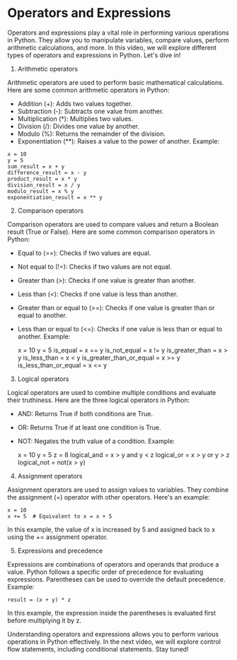 # Operators and Expressions

Operators and expressions play a vital role in performing various operations in Python. They allow you to manipulate variables, compare values, perform arithmetic calculations, and more. In this video, we will explore different types of operators and expressions in Python. Let's dive in!

1. Arithmetic operators

Arithmetic operators are used to perform basic mathematical calculations. Here are some common arithmetic operators in Python:

* Addition (+): Adds two values together.
* Subtraction (-): Subtracts one value from another.
* Multiplication (*): Multiplies two values.
* Division (/): Divides one value by another.
* Modulo (%): Returns the remainder of the division.
* Exponentiation (**): Raises a value to the power of another. Example:

``` 
x = 10
y = 5
sum_result = x + y
difference_result = x - y
product_result = x * y
division_result = x / y
modulo_result = x % y
exponentiation_result = x ** y
```

2. Comparison operators

Comparison operators are used to compare values and return a Boolean result (True or False). Here are some common comparison operators in Python:
* Equal to (==): Checks if two values are equal.
* Not equal to (!=): Checks if two values are not equal.
* Greater than (>): Checks if one value is greater than another.
* Less than (<): Checks if one value is less than another.
* Greater than or equal to (>=): Checks if one value is greater than or equal to another.
* Less than or equal to (<=): Checks if one value is less than or equal to another.
Example:

    x = 10
    y = 5
    is_equal = x == y
    is_not_equal = x != y
    is_greater_than = x > y
    is_less_than = x < y
    is_greater_than_or_equal = x >= y
    is_less_than_or_equal = x <= y

3. Logical operators

Logical operators are used to combine multiple conditions and evaluate their truthiness. Here are the three logical operators in Python:

* AND: Returns True if both conditions are True.
* OR: Returns True if at least one condition is True.
* NOT: Negates the truth value of a condition.
Example:

    x = 10
    y = 5
    z = 8
    logical_and = x > y and y < z
    logical_or = x > y or y > z
    logical_not = not(x > y)

4. Assignment operators

Assignment operators are used to assign values to variables. They combine the assignment (=) operator with other operators. Here's an example:

    x = 10
    x += 5  # Equivalent to x = x + 5

In this example, the value of x is increased by 5 and assigned back to x using the += assignment operator.

5. Expressions and precedence

Expressions are combinations of operators and operands that produce a value. Python follows a specific order of precedence for evaluating expressions. Parentheses can be used to override the default precedence. Example:

    result = (x + y) * z

In this example, the expression inside the parentheses is evaluated first before multiplying it by z.

Understanding operators and expressions allows you to perform various operations in Python effectively. In the next video, we will explore control flow statements, including conditional statements. Stay tuned!